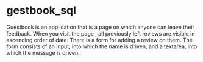 # gestbook_sql
 Guestbook is an application that is a page on which anyone can leave their feedback. When you visit the page , all previously left reviews are visible in ascending order of date. There is a form for adding a review on them. The form consists of an input, into which the name is driven, and a textarea, into which the message is driven.
